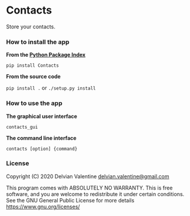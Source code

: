 # Contacts

Store your contacts.

### How to install the app

**From the [Python Package Index](https://pypi.org/project/Contacts/)**

    pip install Contacts
    
**From the source code**

`pip install .` or `./setup.py install`

### How to use the app

**The graphical user interface**

    contacts_gui
    
**The command line interface**

    contacts [option] {command}

### License

Copyright (C) 2020  Delvian Valentine <delvian.valentine@gmail.com>

This program comes with ABSOLUTELY NO WARRANTY.
This is free software, and you are welcome to redistribute it under
certain conditions.  See the GNU General Public License for more
details <https://www.gnu.org/licenses/>
